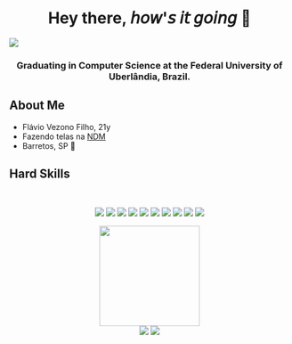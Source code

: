 <h1 align="center"><b>Hey there,</b> 𝘩𝘰𝘸'𝘴 𝘪𝘵 𝘨𝘰𝘪𝘯𝘨 👋</h1>

![](https://tenor.com/bN65M.gif)

<h3 align="center">Graduating in Computer Science at the Federal University of Uberlândia, Brazil.</h3>

## About Me
- Flávio Vezono Filho, 21y
- Fazendo telas na [NDM](https://ndmadvogados.com.br/)
- Barretos, SP 🤠

<h2 align="left">Hard Skills</h2>
<br>
<p align="center">
<img src="https://img.shields.io/badge/JavaScript-323330?style=for-the-badge&logo=javascript&logoColor=F7DF1E">
<img src="https://img.shields.io/badge/typescript-323330?style=for-the-badge&logo=typescript&logoColor=blue">
<img src="https://img.shields.io/badge/CSS3-1572B6?style=for-the-badge&logo=css3&logoColor=white">
<img src="https://img.shields.io/badge/HTML5-E34F26?style=for-the-badge&logo=html5&logoColor=white">
<img src="https://img.shields.io/badge/React-20232A?style=for-the-badge&logo=react&logoColor=61DAFB">
<img src="https://img.shields.io/badge/VSCode-0078D4?style=for-the-badge&logo=visual%20studio%20code&logoColor=white">
<img src="https://img.shields.io/badge/MongoDB-4EA94B?style=for-the-badge&logo=mongodb&logoColor=white">
<img src="https://img.shields.io/badge/PostgreSQL-316192?style=for-the-badge&logo=postgresql&logoColor=white">
<img src="https://img.shields.io/badge/GIT-E44C30?style=for-the-badge&logo=git&logoColor=white">
<img src="https://img.shields.io/badge/GitHub-100000?style=for-the-badge&logo=github&logoColor=white">
</p>

<div align="center">
  <a href="https://github.com/flaviozno">
  <img height="180em" src="https://github-readme-stats.vercel.app/api/top-langs/?username=flaviozno&layout=compact&langs_count=7&theme=dracula"/>
</div>
 
<div align="center"> 
  <a href="https://instagram.com/flaviozno" target="_blank"><img src="https://img.shields.io/badge/-Instagram-%23E4405F?style=for-the-badge&logo=instagram&logoColor=white" target="_blank"></a>
  <a href="https://www.linkedin.com/in/flaviozno" target="_blank"><img src="https://img.shields.io/badge/-LinkedIn-%230077B5?style=for-the-badge&logo=linkedin&logoColor=white" target="_blank"></a> 
</div>
